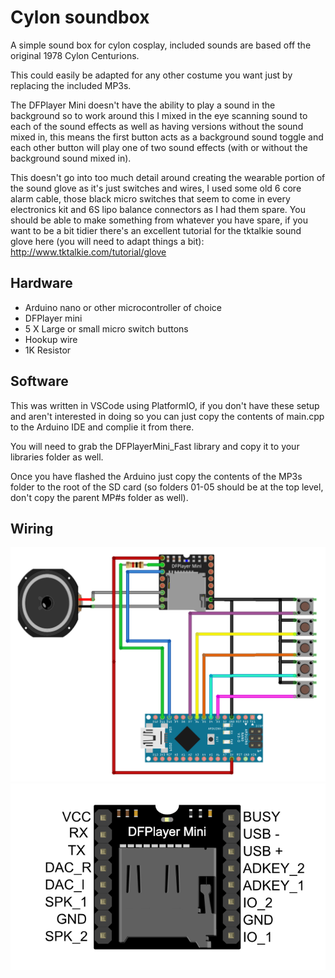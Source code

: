 Cylon soundbox
=================
A simple sound box for cylon cosplay, included sounds are based off the original 1978 Cylon Centurions.

This could easily be adapted for any other costume you want just by replacing the included MP3s.

The DFPlayer Mini doesn't have the ability to play a sound in the background so to work around this I mixed in the eye scanning sound to each of the sound effects as well as having versions without the sound mixed in, this means the first button acts as a background sound toggle and each other button will play one of two sound effects (with or without the background sound mixed in).

This doesn't go into too much detail around creating the wearable portion of the sound glove as it's just switches and wires, I used some old 6 core alarm cable, those black micro switches that seem to come in every electronics kit and 6S lipo balance connectors as I had them spare. You should be able to make something from whatever you have spare, if you want to be a bit tidier there's an excellent tutorial for the tktalkie sound glove here (you will need to adapt things a bit): http://www.tktalkie.com/tutorial/glove

Hardware
--------
- Arduino nano or other microcontroller of choice
- DFPlayer mini
- 5 X Large or small micro switch buttons
- Hookup wire
- 1K Resistor

Software
--------
This was written in VSCode using PlatformIO, if you don't have these setup and aren't interested in doing so you can just copy the contents of main.cpp to the Arduino IDE and complie it from there.

You will need to grab the DFPlayerMini_Fast library and copy it to your libraries folder as well.

Once you have flashed the Arduino just copy the contents of the MP3s folder to the root of the SD card (so folders 01-05 should be at the top level, don't copy the parent MP#s folder as well).

Wiring
------
![Picture of wiring](https://github.com/Xitsz/Cylon-soundbox/blob/master/images/Wiring.png "Example wiring")
![Picture of DFPlayer pinout](https://github.com/Xitsz/Cylon-soundbox/blob/master/images/DFPlayerPinout.png "DFPlayer Mini pinout")

